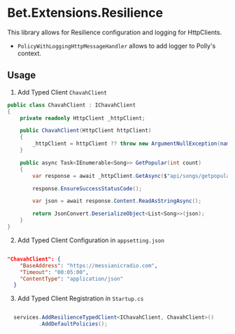 # Bet.Extensions.Resilience
This library allows for Resilience configuration and logging for HttpClients.

- `PolicyWithLoggingHttpMessageHandler` allows to add logger to Polly's context.


## Usage

1. Add Typed Client `ChavahClient`

```csharp
public class ChavahClient : IChavahClient
{
    private readonly HttpClient _httpClient;

    public ChavahClient(HttpClient httpClient)
    {
        _httpClient = httpClient ?? throw new ArgumentNullException(nameof(httpClient));
    }

    public async Task<IEnumerable<Song>> GetPopular(int count)
    {
        var response = await _httpClient.GetAsync($"api/songs/getpopular?count={count}");

        response.EnsureSuccessStatusCode();

        var json = await response.Content.ReadAsStringAsync();

        return JsonConvert.DeserializeObject<List<Song>>(json);
    }
}
```


2. Add Typed Client Configuration in `appsetting.json`

```json

"ChavahClient": {
    "BaseAddress": "https://messianicradio.com",
    "Timeout": "00:05:00",
    "ContentType": "application/json"
  }

```

3. Add Typed Client Registration in `Startup.cs`

```csharp

  services.AddResilienceTypedClient<IChavahClient, ChavahClient>()
          .AddDefaultPolicies();

```

